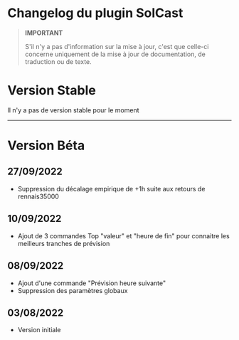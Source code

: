 # Changelog du plugin SolCast

>**IMPORTANT**
>
>S'il n'y a pas d'information sur la mise à jour, c'est que celle-ci concerne uniquement de la mise à jour de documentation, de traduction ou de texte.

# Version Stable
Il n'y a pas de version stable pour le moment

<hr/>

# Version Béta

## 27/09/2022
- Suppression du décalage empirique de +1h suite aux retours de rennais35000

## 10/09/2022
- Ajout de 3 commandes Top "valeur" et "heure de fin" pour connaitre les meilleurs tranches de prévision

## 08/09/2022
- Ajout d'une commande "Prévision heure suivante"
- Suppression des paramètres globaux

## 03/08/2022
- Version initiale

